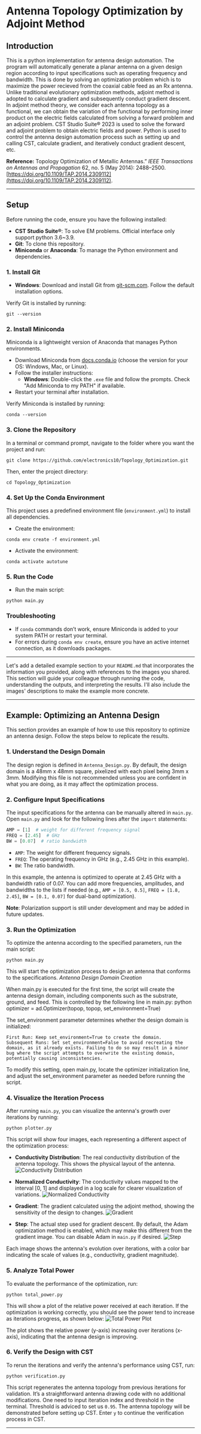 # Antenna Topology Optimization by Adjoint Method
## Introduction
This is a python implementation for antenna design automation. The program will automatically generate a planar antenna on a given design region according to input specifications such as operating frequency and bandwidth. This is done by solving an optimization problem which is to maximize the power recieved from the coaxial cable feed as an Rx antenna. Unlike traditional evolutionary optimization methods, adjoint method is adopted to calculate gradient and subsequently conduct gradient descent. In adjoint method theory, we consider each antenna topology as a functional, we can obtain the variation of the functional by performing inner product on the electric fields calculated from solving a forward problem and an adjoint problem. CST Studio Suite® 2023 is used to solve the forward and adjoint problem to obtain electric fields and power. Python is used to control the antenna design automation process such as setting up and calling CST, calculate gradient, and iteratively conduct gradient descent, etc.

**Reference:** Topology Optimization of Metallic Antennas.” _IEEE Transactions on Antennas and Propagation_ 62, no. 5 (May 2014): 2488–2500. [https://doi.org/10.1109/TAP.2014.2309112](https://doi.org/10.1109/TAP.2014.2309112).

---
## Setup
Before running the code, ensure you have the following installed:
- **CST Studio Suite®**: To solve EM problems. Official interface only support python 3.6~3.9.
- **Git**: To clone this repository.
- **Miniconda** or **Anaconda**: To manage the Python environment and dependencies.

### 1. Install Git
- **Windows**: Download and install Git from [git-scm.com](https://git-scm.com/downloads). Follow the default installation options.

Verify Git is installed by running:
```
git --version
```

### 2. Install Miniconda
Miniconda is a lightweight version of Anaconda that manages Python environments.
- Download Miniconda from [docs.conda.io](https://docs.conda.io/en/latest/miniconda.html) (choose the version for your OS: Windows, Mac, or Linux).
- Follow the installer instructions:
  - **Windows**: Double-click the `.exe` file and follow the prompts. Check "Add Miniconda to my PATH" if available.
- Restart your terminal after installation.

Verify Miniconda is installed by running:
```
conda --version
```

### 3. Clone the Repository
In a terminal or command prompt, navigate to the folder where you want the project and run:
```
git clone https://github.com/electronics10/Topology_Optimization.git
```
Then, enter the project directory:
```
cd Topology_Optimization
```

### 4. Set Up the Conda Environment
This project uses a predefined environment file (`environment.yml`) to install all dependencies.

- Create the environment:
```
conda env create -f environment.yml
```
- Activate the environment:
```
conda activate autotune
```

### 5. Run the Code
- Run the main script:
```
python main.py
```


### Troubleshooting
- If `conda` commands don’t work, ensure Miniconda is added to your system PATH or restart your terminal.
- For errors during `conda env create`, ensure you have an active internet connection, as it downloads packages.

---
Let's add a detailed example section to your `README.md` that incorporates the information you provided, along with references to the images you shared. This section will guide your colleague through running the code, understanding the outputs, and interpreting the results. I'll also include the images' descriptions to make the example more concrete.

---

## Example: Optimizing an Antenna Design

This section provides an example of how to use this repository to optimize an antenna design. Follow the steps below to replicate the results.

### 1. Understand the Design Domain
The design region is defined in `Antenna_Design.py`. By default, the design domain is a 48mm x 48mm square, pixelized with each pixel being 3mm x 3mm. Modifying this file is not recommended unless you are confident in what you are doing, as it may affect the optimization process.

### 2. Configure Input Specifications
The input specifications for the antenna can be manually altered in `main.py`. Open `main.py` and look for the following lines after the `import` statements:
```python
AMP = [1]  # weight for different frequency signal
FREQ = [2.45]  # GHz
BW = [0.07]  # ratio bandwidth
```
- `AMP`: The weight for different frequency signals.
- `FREQ`: The operating frequency in GHz (e.g., 2.45 GHz in this example).
- `BW`: The ratio bandwidth.

In this example, the antenna is optimized to operate at 2.45 GHz with a bandwidth ratio of 0.07. You can add more frequencies, amplitudes, and bandwidths to the lists if needed (e.g., `AMP = [0.5, 0.5]`, `FREQ = [1.8, 2.45]`, `BW = [0.1, 0.07]` for dual-band optimization).

**Note**: Polarization support is still under development and may be added in future updates.

### 3. Run the Optimization
To optimize the antenna according to the specified parameters, run the main script:
```
python main.py
```
This will start the optimization process to design an antenna that conforms to the specifications.
*Antenna Design Domain Creation*

When main.py is executed for the first time, the script will create the antenna design domain, including components such as the substrate, ground, and feed. This is controlled by the following line in main.py:
python
optimizer = ad.Optimizer(topop, topop, set_environment=True)

The set_environment parameter determines whether the design domain is initialized:

    First Run: Keep set_environment=True to create the domain.
    Subsequent Runs: Set set_environment=False to avoid recreating the domain, as it already exists. Failing to do so may result in a minor bug where the script attempts to overwrite the existing domain, potentially causing inconsistencies.

To modify this setting, open main.py, locate the optimizer initialization line, and adjust the set_environment parameter as needed before running the script.

### 4. Visualize the Iteration Process
After running `main.py`, you can visualize the antenna's growth over iterations by running:
```
python plotter.py
```
This script will show four images, each representing a different aspect of the optimization process:

- **Conductivity Distribution**: The real conductivity distribution of the antenna topology. This shows the physical layout of the antenna.
  ![Conductivity Distribution](demo/cond.png)

- **Normalized Conductivity**: The conductivity values mapped to the interval [0, 1] and displayed in a log scale for clearer visualization of variations.
  ![Normalized Conductivity](demo/primal.png)

- **Gradient**: The gradient calculated using the adjoint method, showing the sensitivity of the design to changes.
  ![Gradient](demo/grad.png)

- **Step**: The actual step used for gradient descent. By default, the Adam optimization method is enabled, which may make this different from the gradient image. You can disable Adam in `main.py` if desired.
  ![Step](demo/step.png)

Each image shows the antenna's evolution over iterations, with a color bar indicating the scale of values (e.g., conductivity, gradient magnitude).

### 5. Analyze Total Power
To evaluate the performance of the optimization, run:
```
python total_power.py
```
This will show a plot of the relative power received at each iteration. If the optimization is working correctly, you should see the power tend to increase as iterations progress, as shown below:
![Total Power Plot](demo/power.png)

The plot shows the relative power (y-axis) increasing over iterations (x-axis), indicating that the antenna design is improving.

### 6. Verify the Design with CST
To rerun the iterations and verify the antenna's performance using CST, run:
```
python verification.py
```
This script regenerates the antenna topology from previous iterations for validation. It’s a straightforward antenna drawing code with no additional modifications. One need to input iteration index and threshold in the terminal. Threshold is adviced to set us `0.95`. The antenna topology will be demonstrated before setting up CST. Enter `y` to continue the verification process in CST.

---
